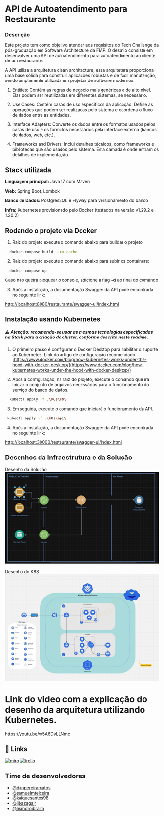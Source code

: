 # API de Autoatendimento para Restaurante
### Descrição
Este projeto tem como objetivo atender aos requisitos do Tech Challenge da pós-graduação em Software Architecture da FIAP. O desafio consiste em desenvolver uma API de autoatendimento para autoatendimento ao cliente de um restaurante.

A API utiliza a arquitetura clean architecture, essa arquitetura proporciona uma base sólida para construir aplicações robustas e de fácil manutenção, sendo amplamente utilizada em projetos de software modernos.

1. Entities: Contém as regras de negócio mais genéricas e de alto nível. Elas podem ser reutilizadas em diferentes sistemas, se necessário.

2. Use Cases: Contém casos de uso específicos da aplicação. Define as operações que podem ser realizadas pelo sistema e coordena o fluxo de dados entre as entidades.

3. Interface Adapters: Converte os dados entre os formatos usados pelos casos de uso e os formatos necessários pela interface externa (bancos de dados, web, etc.).

4. Frameworks and Drivers: Inclui detalhes técnicos, como frameworks e bibliotecas que são usados pelo sistema. Esta camada é onde entram os detalhes de implementação.

## Stack utilizada

**Linguagem principal:** Java 17 com Maven

**Web:** Spring Boot, Lombok

**Banco de Dados:** PostgresSQL e Flyway para versionamento do banco

**Infra:** Kubernetes provisionado pelo Docker (testados na versão v1.29.2 e 1.30.2)

## Rodando o projeto via Docker

1. Raiz do projeto execute o comando abaixo para buildar o projeto:

```bash
  docker-compose build --no-cache
```

2. Raiz do projeto execute o comando abaixo para subir os containers:

```bash
  docker-compose up
```
Caso não queira bloquear o console, adicione a flag **-d** ao final do comando

3. Após a instalação, a documentação Swagger da API pode encontrada no seguinte link:

[http://localhost:8080/restaurante/swagger-ui/index.html](http://localhost:8080/restaurante/swagger-ui/index.html)


## Instalação usando Kubernetes

##### ⚠️ Atenção: recomenda-se usar as mesmas tecnologias especificadas na Stack para a criação do cluster, conforme descrito neste readme.

1. O primeiro passo é configurar o Docker Desktop para habilitar o suporte ao Kubernetes. Link do artigo de configuração recomendado [https://www.docker.com/blog/how-kubernetes-works-under-the-hood-with-docker-desktop/](https://www.docker.com/blog/how-kubernetes-works-under-the-hood-with-docker-desktop/)


2. Após a configuração, na raiz do projeto, execute o comando que irá iniciar o conjunto de arquivos necessários para o funcionamento do serviço do banco de dados.
```bash
  kubectl apply -f .\k8s\db\
```

3. Em seguida, execute o comando que iniciará o funcionamento da API.
```bash
 kubectl apply -f .\k8s\api\ 
```

4. Após a instalação, a documentação Swagger da API pode encontrada no seguinte link:

[http://localhost:30000/restaurante/swagger-ui/index.html](http://localhost:30000/restaurante/swagger-ui/index.html)

## Desenhos da Infraestrutura e da Solução
Desenho da Solução 
![img_2.png](/docs/desenho_solucao_img.jpeg)

Desenho do K8S
![img_1.png](/docs/desenho_infra_K8S_img.jpeg)

# Link do video com a explicação do desenho da arquitetura utilizando Kubernetes.
https://youtu.be/w5A6DyLLNmc


## 🔗 Links
[![miro](https://img.shields.io/badge/Miro-050038.svg?style=for-the-badge&logo=Miro&logoColor=white)](https://miro.com/app/board/uXjVKM_0wdE=/?share_link_id=239546560997)
[![trello](https://img.shields.io/badge/Trello-0052CC.svg?style=for-the-badge&logo=Trello&logoColor=white)](https://trello.com/b/66MzITVs/techchalleng-desafio-restaurante)
## Time de desenvolvedores

- [@danpereiramatos](https://www.github.com/danpereiramatos)
- [@samuelmteixeira](https://www.github.com/samuelmteixeira)
- [@kaiquesantos98](https://www.github.com/KaiqueSantos98)
- [@jjbazagajr](https://www.github.com/jjbazagajr)
- [@leandroibraim](https://www.github.com/leandroibraim)
